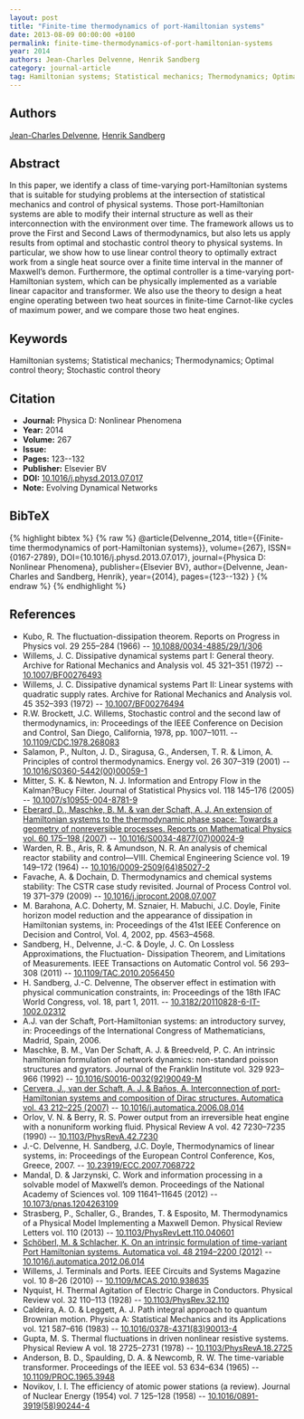 ```yaml
---
layout: post
title: "Finite-time thermodynamics of port-Hamiltonian systems"
date: 2013-08-09 00:00:00 +0100
permalink: finite-time-thermodynamics-of-port-hamiltonian-systems
year: 2014
authors: Jean-Charles Delvenne, Henrik Sandberg
category: journal-article
tag: Hamiltonian systems; Statistical mechanics; Thermodynamics; Optimal control theory; Stochastic control theory
---
```

 
## Authors
[Jean-Charles Delvenne](authors/jean-charles-delvenne), [Henrik Sandberg](authors/henrik-sandberg)
 
## Abstract
In this paper, we identify a class of time-varying port-Hamiltonian systems that is suitable for studying problems at the intersection of statistical mechanics and control of physical systems. Those port-Hamiltonian systems are able to modify their internal structure as well as their interconnection with the environment over time. The framework allows us to prove the First and Second Laws of thermodynamics, but also lets us apply results from optimal and stochastic control theory to physical systems. In particular, we show how to use linear control theory to optimally extract work from a single heat source over a finite time interval in the manner of Maxwell’s demon. Furthermore, the optimal controller is a time-varying port-Hamiltonian system, which can be physically implemented as a variable linear capacitor and transformer. We also use the theory to design a heat engine operating between two heat sources in finite-time Carnot-like cycles of maximum power, and we compare those two heat engines.
 
## Keywords
Hamiltonian systems; Statistical mechanics; Thermodynamics; Optimal control theory; Stochastic control theory
 
## Citation
- **Journal:** Physica D: Nonlinear Phenomena
- **Year:** 2014
- **Volume:** 267
- **Issue:** 
- **Pages:** 123--132
- **Publisher:** Elsevier BV
- **DOI:** [10.1016/j.physd.2013.07.017](https://doi.org/10.1016/j.physd.2013.07.017)
- **Note:** Evolving Dynamical Networks
 
## BibTeX
{% highlight bibtex %}
{% raw %}
@article{Delvenne_2014,
  title={{Finite-time thermodynamics of port-Hamiltonian systems}},
  volume={267},
  ISSN={0167-2789},
  DOI={10.1016/j.physd.2013.07.017},
  journal={Physica D: Nonlinear Phenomena},
  publisher={Elsevier BV},
  author={Delvenne, Jean-Charles and Sandberg, Henrik},
  year={2014},
  pages={123--132}
}
{% endraw %}
{% endhighlight %}
 
## References
- Kubo, R. The fluctuation-dissipation theorem. Reports on Progress in Physics vol. 29 255–284 (1966) -- [10.1088/0034-4885/29/1/306](https://doi.org/10.1088/0034-4885/29/1/306)
- Willems, J. C. Dissipative dynamical systems part I: General theory. Archive for Rational Mechanics and Analysis vol. 45 321–351 (1972) -- [10.1007/BF00276493](https://doi.org/10.1007/BF00276493)
- Willems, J. C. Dissipative dynamical systems Part II: Linear systems with quadratic supply rates. Archive for Rational Mechanics and Analysis vol. 45 352–393 (1972) -- [10.1007/BF00276494](https://doi.org/10.1007/BF00276494)
- R.W. Brockett, J.C. Willems, Stochastic control and the second law of thermodynamics, in: Proceedings of the IEEE Conference on Decision and Control, San Diego, California, 1978, pp. 1007–1011. -- [10.1109/CDC.1978.268083](https://doi.org/10.1109/CDC.1978.268083)
- Salamon, P., Nulton, J. D., Siragusa, G., Andersen, T. R. & Limon, A. Principles of control thermodynamics. Energy vol. 26 307–319 (2001) -- [10.1016/S0360-5442(00)00059-1](https://doi.org/10.1016/S0360-5442(00)00059-1)
- Mitter, S. K. & Newton, N. J. Information and Entropy Flow in the Kalman?Bucy Filter. Journal of Statistical Physics vol. 118 145–176 (2005) -- [10.1007/s10955-004-8781-9](https://doi.org/10.1007/s10955-004-8781-9)
- [Eberard, D., Maschke, B. M. & van der Schaft, A. J. An extension of Hamiltonian systems to the thermodynamic phase space: Towards a geometry of nonreversible processes. Reports on Mathematical Physics vol. 60 175–198 (2007)](an-extension-of-hamiltonian-systems-to-the-thermodynamic-phase-space-towards-a-geometry-of-nonreversible-processes) -- [10.1016/S0034-4877(07)00024-9](https://doi.org/10.1016/S0034-4877(07)00024-9)
- Warden, R. B., Aris, R. & Amundson, N. R. An analysis of chemical reactor stability and control—VIII. Chemical Engineering Science vol. 19 149–172 (1964) -- [10.1016/0009-2509(64)85027-2](https://doi.org/10.1016/0009-2509(64)85027-2)
- Favache, A. & Dochain, D. Thermodynamics and chemical systems stability: The CSTR case study revisited. Journal of Process Control vol. 19 371–379 (2009) -- [10.1016/j.jprocont.2008.07.007](https://doi.org/10.1016/j.jprocont.2008.07.007)
- M. Barahona, A.C. Doherty, M. Sznaier, H. Mabuchi, J.C. Doyle, Finite horizon model reduction and the appearance of dissipation in Hamiltonian systems, in: Proceedings of the 41st IEEE Conference on Decision and Control, Vol. 4, 2002, pp. 4563–4568.
- Sandberg, H., Delvenne, J.-C. & Doyle, J. C. On Lossless Approximations, the Fluctuation- Dissipation Theorem, and Limitations of Measurements. IEEE Transactions on Automatic Control vol. 56 293–308 (2011) -- [10.1109/TAC.2010.2056450](https://doi.org/10.1109/TAC.2010.2056450)
- H. Sandberg, J.-C. Delvenne, The observer effect in estimation with physical communication constraints, in: Proceedings of the 18th IFAC World Congress, vol. 18, part 1, 2011. -- [10.3182/20110828-6-IT-1002.02312](https://doi.org/10.3182/20110828-6-IT-1002.02312)
- A.J. van der Schaft, Port-Hamiltonian systems: an introductory survey, in: Proceedings of the International Congress of Mathematicians, Madrid, Spain, 2006.
- Maschke, B. M., Van Der Schaft, A. J. & Breedveld, P. C. An intrinsic hamiltonian formulation of network dynamics: non-standard poisson structures and gyrators. Journal of the Franklin Institute vol. 329 923–966 (1992) -- [10.1016/S0016-0032(92)90049-M](https://doi.org/10.1016/S0016-0032(92)90049-M)
- [Cervera, J., van der Schaft, A. J. & Baños, A. Interconnection of port-Hamiltonian systems and composition of Dirac structures. Automatica vol. 43 212–225 (2007)](interconnection-of-port-hamiltonian-systems-and-composition-of-dirac-structures) -- [10.1016/j.automatica.2006.08.014](https://doi.org/10.1016/j.automatica.2006.08.014)
- Orlov, V. N. & Berry, R. S. Power output from an irreversible heat engine with a nonuniform working fluid. Physical Review A vol. 42 7230–7235 (1990) -- [10.1103/PhysRevA.42.7230](https://doi.org/10.1103/PhysRevA.42.7230)
- J.-C. Delvenne, H. Sandberg, J.C. Doyle, Thermodynamics of linear systems, in: Proceedings of the European Control Conference, Kos, Greece, 2007. -- [10.23919/ECC.2007.7068722](https://doi.org/10.23919/ECC.2007.7068722)
- Mandal, D. & Jarzynski, C. Work and information processing in a solvable model of Maxwell’s demon. Proceedings of the National Academy of Sciences vol. 109 11641–11645 (2012) -- [10.1073/pnas.1204263109](https://doi.org/10.1073/pnas.1204263109)
- Strasberg, P., Schaller, G., Brandes, T. & Esposito, M. Thermodynamics of a Physical Model Implementing a Maxwell Demon. Physical Review Letters vol. 110 (2013) -- [10.1103/PhysRevLett.110.040601](https://doi.org/10.1103/PhysRevLett.110.040601)
- [Schöberl, M. & Schlacher, K. On an intrinsic formulation of time-variant Port Hamiltonian systems. Automatica vol. 48 2194–2200 (2012)](on-an-intrinsic-formulation-of-time-variant-port-hamiltonian-systems) -- [10.1016/j.automatica.2012.06.014](https://doi.org/10.1016/j.automatica.2012.06.014)
- Willems, J. Terminals and Ports. IEEE Circuits and Systems Magazine vol. 10 8–26 (2010) -- [10.1109/MCAS.2010.938635](https://doi.org/10.1109/MCAS.2010.938635)
- Nyquist, H. Thermal Agitation of Electric Charge in Conductors. Physical Review vol. 32 110–113 (1928) -- [10.1103/PhysRev.32.110](https://doi.org/10.1103/PhysRev.32.110)
- Caldeira, A. O. & Leggett, A. J. Path integral approach to quantum Brownian motion. Physica A: Statistical Mechanics and its Applications vol. 121 587–616 (1983) -- [10.1016/0378-4371(83)90013-4](https://doi.org/10.1016/0378-4371(83)90013-4)
- Gupta, M. S. Thermal fluctuations in driven nonlinear resistive systems. Physical Review A vol. 18 2725–2731 (1978) -- [10.1103/PhysRevA.18.2725](https://doi.org/10.1103/PhysRevA.18.2725)
- Anderson, B. D., Spaulding, D. A. & Newcomb, R. W. The time-variable transformer. Proceedings of the IEEE vol. 53 634–634 (1965) -- [10.1109/PROC.1965.3948](https://doi.org/10.1109/PROC.1965.3948)
- Novikov, I. I. The efficiency of atomic power stations (a review). Journal of Nuclear Energy (1954) vol. 7 125–128 (1958) -- [10.1016/0891-3919(58)90244-4](https://doi.org/10.1016/0891-3919(58)90244-4)

